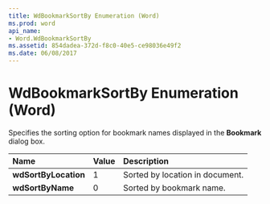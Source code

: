 ```yaml
---
title: WdBookmarkSortBy Enumeration (Word)
ms.prod: word
api_name:
- Word.WdBookmarkSortBy
ms.assetid: 854dadea-372d-f8c0-40e5-ce98036e49f2
ms.date: 06/08/2017
---
```



# WdBookmarkSortBy Enumeration (Word)

Specifies the sorting option for bookmark names displayed in the  **Bookmark** dialog box.



|**Name**|**Value**|**Description**|
|:-----|:-----|:-----|
| **wdSortByLocation**|1|Sorted by location in document.|
| **wdSortByName**|0|Sorted by bookmark name.|

